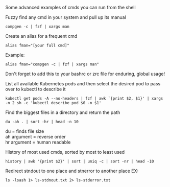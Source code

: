 Some advanced examples of cmds you can run from the shell

Fuzzy find any cmd in your system and pull up its manual
```
compgen -c | fzf | xargs man
```

Create an alias for a frequent cmd
```
alias fman="[your full cmd]"
```
Example:
```
alias fman="compgen -c | fzf | xargs man"
```
Don't forget to add this to your bashrc or zrc file for enduring, global usage!

List all available Kubernetes pods and then select the desired pod to pass over to kubectl to describe it
```
kubectl get pods -A --no-headers | fzf | awk `{print $2, $1}' | xargs -n 2 sh -c 'kubectl describe pod $0 -n $1'
```

Find the biggest files in a directory and return the path
```
du -ah . | sort -hr | head -n 10
```
du = finds file size <br />
ah argument = reverse order <br />
hr argument = human readable <br />

History of most used cmds, sorted by most to least used
```
history | awk '{print $2}' | sort | uniq -c | sort -nr | head -10
```

Redirect stndout to one place and stnerror to another place
EX:
```
ls -lsash 1> ls-stdnout.txt 2> ls-stderror.txt
```
